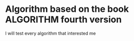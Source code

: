 <h1>Algorithm based on the book ALGORITHM fourth version</h1>

<p>I will test every algorithm that interested me</p>